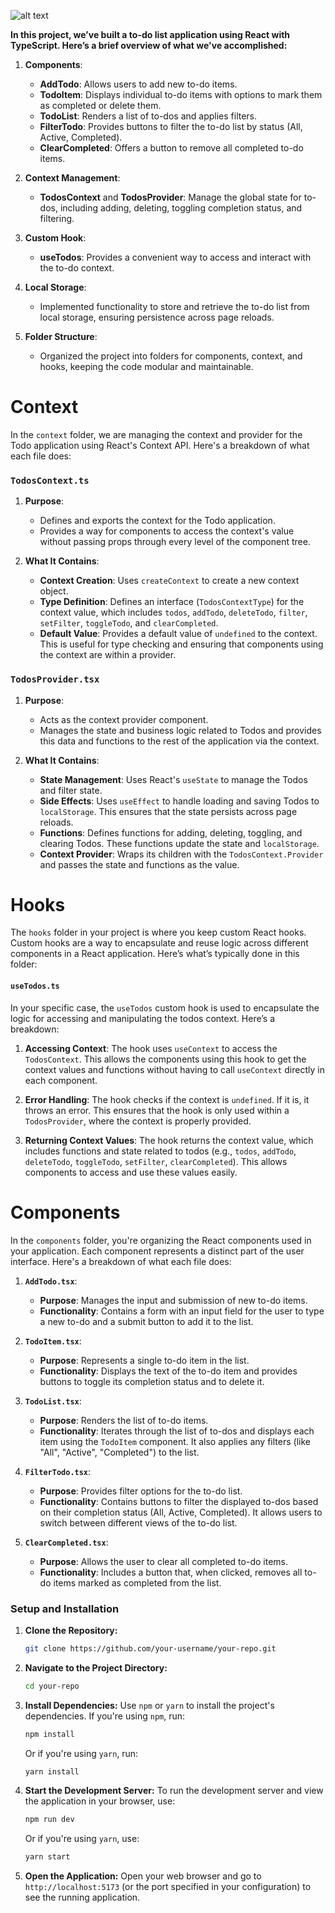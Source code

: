 ![alt text](image-1.png)

**In this project, we’ve built a to-do list application using React with TypeScript. Here’s a brief overview of what we've accomplished:**

1. **Components**:
   - **AddTodo**: Allows users to add new to-do items.
   - **TodoItem**: Displays individual to-do items with options to mark them as completed or delete them.
   - **TodoList**: Renders a list of to-dos and applies filters.
   - **FilterTodo**: Provides buttons to filter the to-do list by status (All, Active, Completed).
   - **ClearCompleted**: Offers a button to remove all completed to-do items.

2. **Context Management**:
   - **TodosContext** and **TodosProvider**: Manage the global state for to-dos, including adding, deleting, toggling completion status, and filtering.

3. **Custom Hook**:
   - **useTodos**: Provides a convenient way to access and interact with the to-do context.

4. **Local Storage**:
   - Implemented functionality to store and retrieve the to-do list from local storage, ensuring persistence across page reloads.

5. **Folder Structure**:
   - Organized the project into folders for components, context, and hooks, keeping the code modular and maintainable.


# Context
In the `context` folder, we are managing the context and provider for the Todo application using React's Context API. Here's a breakdown of what each file does:

### `TodosContext.ts`

1. **Purpose**: 
   - Defines and exports the context for the Todo application.
   - Provides a way for components to access the context's value without passing props through every level of the component tree.

2. **What It Contains**:
   - **Context Creation**: Uses `createContext` to create a new context object.
   - **Type Definition**: Defines an interface (`TodosContextType`) for the context value, which includes `todos`, `addTodo`, `deleteTodo`, `filter`, `setFilter`, `toggleTodo`, and `clearCompleted`.
   - **Default Value**: Provides a default value of `undefined` to the context. This is useful for type checking and ensuring that components using the context are within a provider.

### `TodosProvider.tsx`

1. **Purpose**:
   - Acts as the context provider component.
   - Manages the state and business logic related to Todos and provides this data and functions to the rest of the application via the context.

2. **What It Contains**:
   - **State Management**: Uses React's `useState` to manage the Todos and filter state.
   - **Side Effects**: Uses `useEffect` to handle loading and saving Todos to `localStorage`. This ensures that the state persists across page reloads.
   - **Functions**: Defines functions for adding, deleting, toggling, and clearing Todos. These functions update the state and `localStorage`.
   - **Context Provider**: Wraps its children with the `TodosContext.Provider` and passes the state and functions as the value.

# Hooks
The `hooks` folder in your project is where you keep custom React hooks. Custom hooks are a way to encapsulate and reuse logic across different components in a React application. Here’s what’s typically done in this folder:


#### `useTodos.ts`

In your specific case, the `useTodos` custom hook is used to encapsulate the logic for accessing and manipulating the todos context. Here’s a breakdown:

1. **Accessing Context**: The hook uses `useContext` to access the `TodosContext`. This allows the components using this hook to get the context values and functions without having to call `useContext` directly in each component.

2. **Error Handling**: The hook checks if the context is `undefined`. If it is, it throws an error. This ensures that the hook is only used within a `TodosProvider`, where the context is properly provided.

3. **Returning Context Values**: The hook returns the context value, which includes functions and state related to todos (e.g., `todos`, `addTodo`, `deleteTodo`, `toggleTodo`, `setFilter`, `clearCompleted`). This allows components to access and use these values easily.

# Components
In the `components` folder, you're organizing the React components used in your application. Each component represents a distinct part of the user interface. Here's a breakdown of what each file does:

1. **`AddTodo.tsx`**:
   - **Purpose**: Manages the input and submission of new to-do items.
   - **Functionality**: Contains a form with an input field for the user to type a new to-do and a submit button to add it to the list.

2. **`TodoItem.tsx`**:
   - **Purpose**: Represents a single to-do item in the list.
   - **Functionality**: Displays the text of the to-do item and provides buttons to toggle its completion status and to delete it.

3. **`TodoList.tsx`**:
   - **Purpose**: Renders the list of to-do items.
   - **Functionality**: Iterates through the list of to-dos and displays each item using the `TodoItem` component. It also applies any filters (like "All", "Active", "Completed") to the list.

4. **`FilterTodo.tsx`**:
   - **Purpose**: Provides filter options for the to-do list.
   - **Functionality**: Contains buttons to filter the displayed to-dos based on their completion status (All, Active, Completed). It allows users to switch between different views of the to-do list.

5. **`ClearCompleted.tsx`**:
   - **Purpose**: Allows the user to clear all completed to-do items.
   - **Functionality**: Includes a button that, when clicked, removes all to-do items marked as completed from the list.


### Setup and Installation

1. **Clone the Repository:**
   ```bash
   git clone https://github.com/your-username/your-repo.git
   ```

2. **Navigate to the Project Directory:**
   ```bash
   cd your-repo
   ```

3. **Install Dependencies:**
   Use `npm` or `yarn` to install the project's dependencies. If you're using `npm`, run:
   ```bash
   npm install
   ```
   Or if you're using `yarn`, run:
   ```bash
   yarn install
   ```

4. **Start the Development Server:**
   To run the development server and view the application in your browser, use:
   ```bash
   npm run dev 
   ```
   Or if you're using `yarn`, use:
   ```bash
   yarn start
   ```

5. **Open the Application:**
   Open your web browser and go to `http://localhost:5173` (or the port specified in your configuration) to see the running application.
